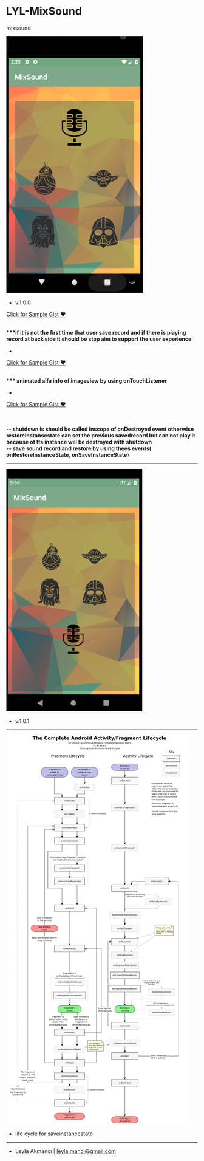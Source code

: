 # LYL-MixSound
mixsound



![Background Image]( https://github.com/leyla-manci/Android-LifeCycle/blob/master/app/src/main/res/mipmap-hdpi/design_v1.png)

* v.1.0.0
 
<a href="https://gist.github.com/leyla-manci/717efe7583b8cdf6f7b86ceb4e4e3e80"> Click for Sample Gist ❤️ </a><p></br><b>   ***if it is not the first time that user save record and
                 if there is playing record at back side it should be stop
   aim to support the user experience </b></p>

-
<a href="https://gist.github.com/leyla-manci/2534b2da5096b9a8e4d1122680c44d65"> Click for Sample Gist ❤️ </a><p></br><b>   *** animated alfa info of imageview by using onTouchListener  </b></p>



-
<a href="https://gist.github.com/leyla-manci/9c7a1767a56103e089a9409eb991b06c"> Click for Sample Gist ❤️ </a><p></br><b>  
     -- shutdown is should be called inscope of onDestroyed event
         otherwise restoreinstansestate can set the previous savedrecord but can not play it
         because of tts instance will be destroyed with shutdown 
  </br>
    -- save sound record and restore by using thees events(    onRestoreInstanceState,  onSaveInstanceState)  </b></p>


***

![Background Image]( https://github.com/leyla-manci/Android-LifeCycle/blob/master/app/src/main/res/mipmap-hdpi/design_v2.png)
* v.1.0.1
***
![Background Image]( https://github.com/leyla-manci/Android-LifeCycle/blob/master/app/src/main/res/mipmap-hdpi/kapsamli-lifecycle.png)
* life cycle for saveinstancestate

***

* Leyla Akmancı | [leyla.manci@gmail.com](mailto:leyla.manci@gmail.com)
